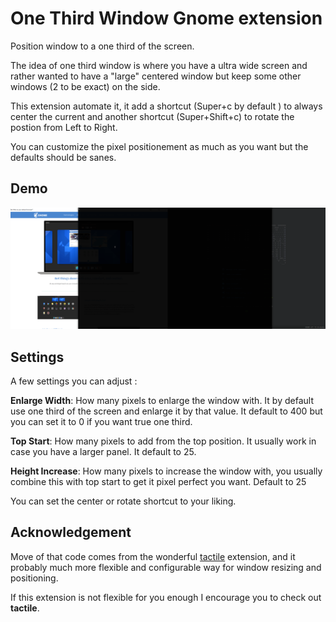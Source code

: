 # One Third Window Gnome extension

Position window to a one third of the screen.

The idea of one third window is where you have a ultra wide screen and rather
wanted to have a "large" centered window but keep some other windows (2 to be exact) on the
side.

This extension automate it, it add a shortcut (Super+c by default ) to always
center the current and another shortcut (Super+Shift+c) to rotate the postion
from Left to Right.

You can customize the pixel positionement as much as you want but the defaults should be sanes.

## Demo

![Alt Text](./examples/one-third-window.gif)

## Settings

A few settings you can adjust :

**Enlarge Width**: How many pixels to enlarge the window with. It by default use one third of the screen and enlarge it by that value. It default to 400 but you can set it to 0 if you want true one third.

**Top Start**: How many pixels to add from the top position. It usually work in case you have a larger panel. It default to 25.

**Height Increase**: How many pixels to increase the window with, you usually
combine this with top start to get it pixel perfect you want. Default to 25

You can set the center or rotate shortcut to your liking.

## Acknowledgement

Move of that code comes from the wonderful
[tactile](https://gitlab.com/lundal/tactile) extension, and it probably much
more flexible and configurable way for window resizing and positioning.

If this extension is not flexible for you enough I encourage you to check out **tactile**.
